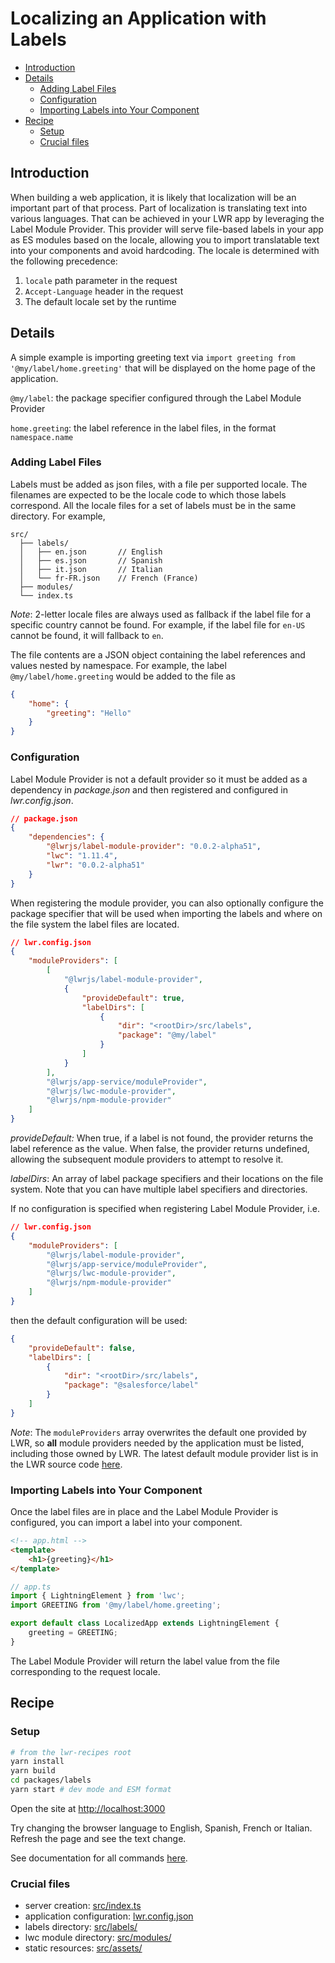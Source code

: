 # Localizing an Application with Labels

-   [Introduction](#introduction)
-   [Details](#details)
    -   [Adding Label Files](#adding-label-files)
    -   [Configuration](#configuration)
    -   [Importing Labels into Your Component](#importing-labels-into-your-component)
-   [Recipe](#Recipe)
    -   [Setup](#setup)
    -   [Crucial files](#crucial-files)

## Introduction

When building a web application, it is likely that localization will be an important part of that process. Part of localization is translating text into various languages. That can be achieved in your LWR app by leveraging the Label Module Provider. This provider will serve file-based labels in your app as ES modules based on the locale, allowing you to import translatable text into your components and avoid hardcoding. The locale is determined with the following precedence:

1. `locale` path parameter in the request
2. `Accept-Language` header in the request
3. The default locale set by the runtime

## Details

A simple example is importing greeting text via `import greeting from '@my/label/home.greeting'` that will be displayed on the home page of the application.

`@my/label`: the package specifier configured through the Label Module Provider

`home.greeting`: the label reference in the label files, in the format `namespace.name`

### Adding Label Files

Labels must be added as json files, with a file per supported locale. The filenames are expected to be the locale code to which those labels correspond. All the locale files for a set of labels must be in the same directory. For example,

```
src/
  ├── labels/
  │   ├── en.json       // English
  │   ├── es.json       // Spanish
  │   ├── it.json       // Italian
  │   └── fr-FR.json    // French (France)
  ├── modules/
  └── index.ts
```

_Note_: 2-letter locale files are always used as fallback if the label file for a specific country cannot be found. For example, if the label file for `en-US` cannot be found, it will fallback to `en`.

The file contents are a JSON object containing the label references and values nested by namespace. For example, the label `@my/label/home.greeting` would be added to the file as

```json
{
    "home": {
        "greeting": "Hello"
    }
}
```

### Configuration

Label Module Provider is not a default provider so it must be added as a dependency in _package.json_ and then registered and configured in _lwr.config.json_.

```json
// package.json
{
    "dependencies": {
        "@lwrjs/label-module-provider": "0.0.2-alpha51",
        "lwc": "1.11.4",
        "lwr": "0.0.2-alpha51"
    }
}
```

When registering the module provider, you can also optionally configure the package specifier that will be used when importing the labels and where on the file system the label files are located.

```json
// lwr.config.json
{
    "moduleProviders": [
        [
            "@lwrjs/label-module-provider",
            {
                "provideDefault": true,
                "labelDirs": [
                    {
                        "dir": "<rootDir>/src/labels",
                        "package": "@my/label"
                    }
                ]
            }
        ],
        "@lwrjs/app-service/moduleProvider",
        "@lwrjs/lwc-module-provider",
        "@lwrjs/npm-module-provider"
    ]
}
```

_provideDefault:_ When true, if a label is not found, the provider returns the label reference as the value. When false, the provider returns undefined, allowing the subsequent module providers to attempt to resolve it.

_labelDirs_: An array of label package specifiers and their locations on the file system. Note that you can have multiple label specifiers and directories.

If no configuration is specified when registering Label Module Provider, i.e.

```json
// lwr.config.json
{
    "moduleProviders": [
        "@lwrjs/label-module-provider",
        "@lwrjs/app-service/moduleProvider",
        "@lwrjs/lwc-module-provider",
        "@lwrjs/npm-module-provider"
    ]
}
```

then the default configuration will be used:

```json
{
    "provideDefault": false,
    "labelDirs": [
        {
            "dir": "<rootDir>/src/labels",
            "package": "@salesforce/label"
        }
    ]
}
```

_Note_: The `moduleProviders` array overwrites the default one provided by LWR, so **all** module providers needed by the application must be listed, including those owned by LWR. The latest default module provider list is in the LWR source code [here](https://github.com/salesforce/lwr/blob/68c660a224d1a4f6e40a17d04aa2825be5cdd776/packages/%40lwrjs/core/src/env-config.ts#L47-L50).

### Importing Labels into Your Component

Once the label files are in place and the Label Module Provider is configured, you can import a label into your component.

```html
<!-- app.html -->
<template>
    <h1>{greeting}</h1>
</template>
```

```ts
// app.ts
import { LightningElement } from 'lwc';
import GREETING from '@my/label/home.greeting';

export default class LocalizedApp extends LightningElement {
    greeting = GREETING;
}
```

The Label Module Provider will return the label value from the file corresponding to the request locale.

## Recipe

### Setup

```bash
# from the lwr-recipes root
yarn install
yarn build
cd packages/labels
yarn start # dev mode and ESM format
```

Open the site at [http://localhost:3000](http://localhost:3000)

Try changing the browser language to English, Spanish, French or Italian. Refresh the page and see the text change.

See documentation for all commands [here](https://github.com/salesforce/lwr-recipes/blob/master/doc/getting_started.md).

### Crucial files

-   server creation: [src/index.ts](./src/index.ts)
-   application configuration: [lwr.config.json](./lwr.config.json)
-   labels directory: [src/labels/](./src/labels)
-   lwc module directory: [src/modules/](./src/modules)
-   static resources: [src/assets/](./src/assets)

